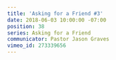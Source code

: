 ```yaml
---
title: 'Asking for a Friend #3'
date: 2018-06-03 10:00:00 -07:00
position: 38
series: Asking for a Friend
communicator: Pastor Jason Graves
vimeo_id: 273339656
---
```


